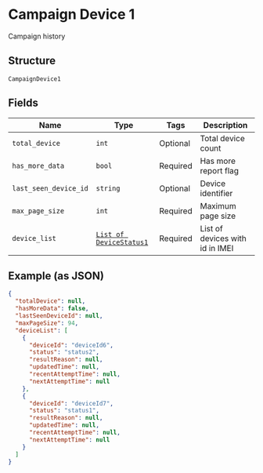 
# Campaign Device 1

Campaign history

## Structure

`CampaignDevice1`

## Fields

| Name | Type | Tags | Description |
|  --- | --- | --- | --- |
| `total_device` | `int` | Optional | Total device count |
| `has_more_data` | `bool` | Required | Has more report flag |
| `last_seen_device_id` | `string` | Optional | Device identifier |
| `max_page_size` | `int` | Required | Maximum page size |
| `device_list` | [`List of DeviceStatus1`](../../doc/models/device-status-1.md) | Required | List of devices with id in IMEI |

## Example (as JSON)

```json
{
  "totalDevice": null,
  "hasMoreData": false,
  "lastSeenDeviceId": null,
  "maxPageSize": 94,
  "deviceList": [
    {
      "deviceId": "deviceId6",
      "status": "status2",
      "resultReason": null,
      "updatedTime": null,
      "recentAttemptTime": null,
      "nextAttemptTime": null
    },
    {
      "deviceId": "deviceId7",
      "status": "status1",
      "resultReason": null,
      "updatedTime": null,
      "recentAttemptTime": null,
      "nextAttemptTime": null
    }
  ]
}
```

